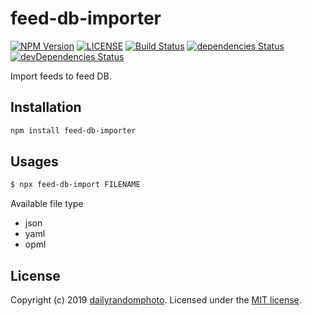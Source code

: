 # feed-db-importer

[![NPM Version][npm-version-image]][npm-url]
[![LICENSE][license-image]][license-url]
[![Build Status][travis-image]][travis-url]
[![dependencies Status][dependencies-image]][dependencies-url]
[![devDependencies Status][devDependencies-image]][devDependencies-url]

Import feeds to feed DB.

## Installation

```sh
npm install feed-db-importer
```

## Usages

```sh
$ npx feed-db-import FILENAME
```

Available file type
- json
- yaml
- opml

## License
Copyright (c) 2019 [dailyrandomphoto][my-url]. Licensed under the [MIT license][license-url].

[my-url]: https://github.com/dailyrandomphoto
[npm-url]: https://www.npmjs.com/package/feed-db-importer
[travis-url]: https://travis-ci.org/dailyrandomphoto/feed-db-importer
[coveralls-url]: https://coveralls.io/github/dailyrandomphoto/feed-db-importer?branch=master
[license-url]: LICENSE
[dependencies-url]: https://david-dm.org/dailyrandomphoto/feed-db-importer
[devDependencies-url]: https://david-dm.org/dailyrandomphoto/feed-db-importer?type=dev

[npm-downloads-image]: https://img.shields.io/npm/dm/feed-db-importer
[npm-version-image]: https://img.shields.io/npm/v/feed-db-importer
[license-image]: https://img.shields.io/npm/l/feed-db-importer
[travis-image]: https://img.shields.io/travis/dailyrandomphoto/feed-db-importer
[coveralls-image]: https://img.shields.io/coveralls/github/dailyrandomphoto/feed-db-importer
[dependencies-image]: https://img.shields.io/david/dailyrandomphoto/feed-db-importer
[devDependencies-image]: https://img.shields.io/david/dev/dailyrandomphoto/feed-db-importer
